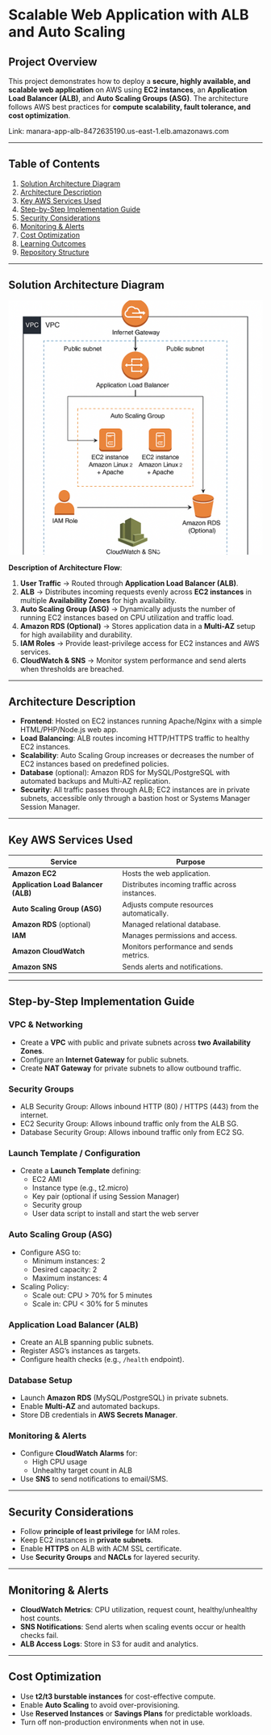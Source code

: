 # Scalable Web Application with ALB and Auto Scaling

## Project Overview
This project demonstrates how to deploy a **secure, highly available, and scalable web application** on AWS using **EC2 instances**, an **Application Load Balancer (ALB)**, and **Auto Scaling Groups (ASG)**. The architecture follows AWS best practices for **compute scalability, fault tolerance, and cost optimization**.

Link: manara-app-alb-8472635190.us-east-1.elb.amazonaws.com

---

## Table of Contents
1. [Solution Architecture Diagram](#-solution-architecture-diagram)
2. [Architecture Description](#-architecture-description)
3. [Key AWS Services Used](#-key-aws-services-used)
4. [Step-by-Step Implementation Guide](#-step-by-step-implementation-guide)
5. [Security Considerations](#-security-considerations)
6. [Monitoring & Alerts](#-monitoring--alerts)
7. [Cost Optimization](#-cost-optimization)
8. [Learning Outcomes](#-learning-outcomes)
9. [Repository Structure](#-repository-structure)

---

## Solution Architecture Diagram
![Solution Architecture](solution-architecture.png)

**Description of Architecture Flow**:
1. **User Traffic** → Routed through **Application Load Balancer (ALB)**.
2. **ALB** → Distributes incoming requests evenly across **EC2 instances** in multiple **Availability Zones** for high availability.
3. **Auto Scaling Group (ASG)** → Dynamically adjusts the number of running EC2 instances based on CPU utilization and traffic load.
4. **Amazon RDS (Optional)** → Stores application data in a **Multi-AZ** setup for high availability and durability.
5. **IAM Roles** → Provide least-privilege access for EC2 instances and AWS services.
6. **CloudWatch & SNS** → Monitor system performance and send alerts when thresholds are breached.

---

## Architecture Description
- **Frontend**: Hosted on EC2 instances running Apache/Nginx with a simple HTML/PHP/Node.js web app.
- **Load Balancing**: ALB routes incoming HTTP/HTTPS traffic to healthy EC2 instances.
- **Scalability**: Auto Scaling Group increases or decreases the number of EC2 instances based on predefined policies.
- **Database** (optional): Amazon RDS for MySQL/PostgreSQL with automated backups and Multi-AZ replication.
- **Security**: All traffic passes through ALB; EC2 instances are in private subnets, accessible only through a bastion host or Systems Manager Session Manager.

---

## Key AWS Services Used
| Service | Purpose |
|---------|---------|
| **Amazon EC2** | Hosts the web application. |
| **Application Load Balancer (ALB)** | Distributes incoming traffic across instances. |
| **Auto Scaling Group (ASG)** | Adjusts compute resources automatically. |
| **Amazon RDS** (optional) | Managed relational database. |
| **IAM** | Manages permissions and access. |
| **Amazon CloudWatch** | Monitors performance and sends metrics. |
| **Amazon SNS** | Sends alerts and notifications. |

---

## Step-by-Step Implementation Guide

### VPC & Networking
- Create a **VPC** with public and private subnets across **two Availability Zones**.
- Configure an **Internet Gateway** for public subnets.
- Create **NAT Gateway** for private subnets to allow outbound traffic.

### Security Groups
- ALB Security Group: Allows inbound HTTP (80) / HTTPS (443) from the internet.
- EC2 Security Group: Allows inbound traffic only from the ALB SG.
- Database Security Group: Allows inbound traffic only from EC2 SG.

### Launch Template / Configuration
- Create a **Launch Template** defining:
  - EC2 AMI
  - Instance type (e.g., t2.micro)
  - Key pair (optional if using Session Manager)
  - Security group
  - User data script to install and start the web server

### Auto Scaling Group (ASG)
- Configure ASG to:
  - Minimum instances: 2
  - Desired capacity: 2
  - Maximum instances: 4
- Scaling Policy:
  - Scale out: CPU > 70% for 5 minutes
  - Scale in: CPU < 30% for 5 minutes

### Application Load Balancer (ALB)
- Create an ALB spanning public subnets.
- Register ASG’s instances as targets.
- Configure health checks (e.g., `/health` endpoint).

### Database Setup
- Launch **Amazon RDS** (MySQL/PostgreSQL) in private subnets.
- Enable **Multi-AZ** and automated backups.
- Store DB credentials in **AWS Secrets Manager**.

### Monitoring & Alerts
- Configure **CloudWatch Alarms** for:
  - High CPU usage
  - Unhealthy target count in ALB
- Use **SNS** to send notifications to email/SMS.

---

## Security Considerations
- Follow **principle of least privilege** for IAM roles.
- Keep EC2 instances in **private subnets**.
- Enable **HTTPS** on ALB with ACM SSL certificate.
- Use **Security Groups** and **NACLs** for layered security.

---

## Monitoring & Alerts
- **CloudWatch Metrics**: CPU utilization, request count, healthy/unhealthy host counts.
- **SNS Notifications**: Send alerts when scaling events occur or health checks fail.
- **ALB Access Logs**: Store in S3 for audit and analytics.

---

## Cost Optimization
- Use **t2/t3 burstable instances** for cost-effective compute.
- Enable **Auto Scaling** to avoid over-provisioning.
- Use **Reserved Instances** or **Savings Plans** for predictable workloads.
- Turn off non-production environments when not in use.
